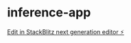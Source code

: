 # inference-app

[Edit in StackBlitz next generation editor ⚡️](https://stackblitz.com/~/github.com/e35ventura/inference-app)